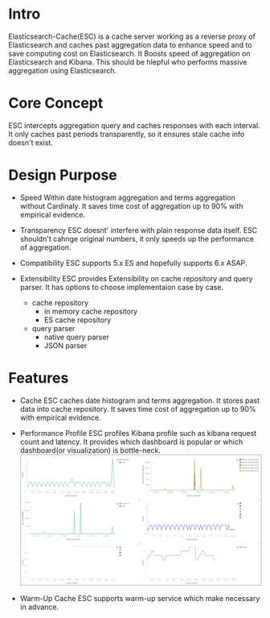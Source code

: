# Intro
Elasticsearch-Cache(ESC) is a cache server working as a reverse proxy of Elasticsearch and caches past aggregation data to enhance speed and to save computing cost on Elasticsearch. It Boosts speed of aggregation on Elasticsearch and Kibana. This should be hlepful who performs massive aggregation using Elasticsearch.

# Core Concept

ESC intercepts aggregation query and caches responses with each interval. It only caches past periods transparently, so it ensures stale cache info doesn't exist.

# Design Purpose
* Speed
Within date histogram aggregation and terms aggregation without Cardinaly. It saves time cost of aggregation up to 90% with empirical evidence.


* Transparency
  ESC doesnt' interfere with plain response data itself. ESC shouldn't cahnge original numbers, it only speeds up the performance of aggregation.


* Compatibility
  ESC supports 5.x ES and hopefully supports 6.x ASAP.


* Extensibility
ESC provides Extensibility on cache repository and query parser. It has options to choose implementaion case by case.

  * cache repository
    * in memory cache repository
    * ES cache repository
  * query parser
    * native query parser
    * JSON parser

# Features

* Cache
ESC caches date histogram and terms aggregation. It stores past data into cache repository. It saves time cost of aggregation up to 90% with empirical evidence.

* Performance Profile
ESC profiles Kibana profile such as kibana request count and latency. It provides which dashboard is popular or which dashboard(or visualization) is bottle-neck.
![](https://github.com/lks21c/elasticsearch-cache/blob/master/screenshot/border/screenshot0200.png)

* Warm-Up Cache
ESC supports warm-up service which make necessary in advance.
